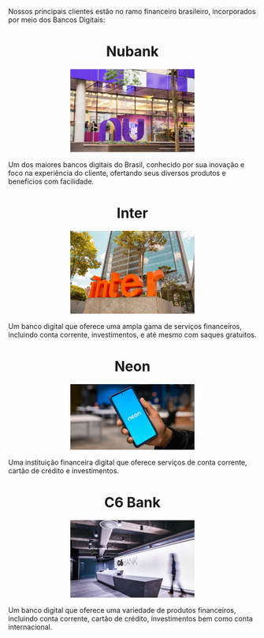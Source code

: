 Nossos principais clientes estão no ramo financeiro brasileiro, incorporados por meio dos Bancos Digitais:

<h1 align="center">Nubank</h1>
<p align="center">
    <apan align="center">
      <img alt="nubank" src="./nubank.jpg" height="50%" width="50%">
    </span>
</p>
Um dos maiores bancos digitais do Brasil, conhecido por sua inovação e foco na experiência do cliente, ofertando seus diversos produtos e benefícios com facilidade.

<h1 align="center">Inter</h1>
<p align="center">
    <apan align="center">
      <img alt="inter" src="./inter.jpg" height="50%" width="50%">
    </span>
</p>
Um banco digital que oferece uma ampla gama de serviços financeiros, incluindo conta corrente, investimentos, e até mesmo com saques gratuitos.

<h1 align="center">Neon</h1>
<p align="center">
    <apan align="center">
      <img alt="neon" src="./neon.jpg" height="50%" width="50%">
    </span>
</p>
Uma instituição financeira digital que oferece serviços de conta corrente, cartão de crédito e investimentos.

<h1 align="center">C6 Bank</h1>
<p align="center">
    <apan align="center">
      <img alt="c6_bank" src="./c6_bank.jpg" height="50%" width="50%">
    </span>
</p>
Um banco digital que oferece uma variedade de produtos financeiros, incluindo conta corrente, cartão de crédito, investimentos bem como conta internacional.

